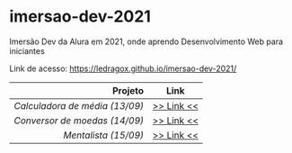 # imersao-dev-2021

Imersão Dev da Alura em 2021, onde aprendo Desenvolvimento Web para iniciantes

Link de acesso: https://ledragox.github.io/imersao-dev-2021/

|                        Projeto |                   Link                   |
| -----------------------------: | :--------------------------------------: |
| _Calculadora de média (13/09)_ | [>> Link <<](./src/calculadora-de-media) |
|  _Conversor de moedas (14/09)_ | [>> Link <<](./src/conversor-de-moedas)  |
|           _Mentalista (15/09)_ |      [>> Link <<](./src/mentalista)      |
